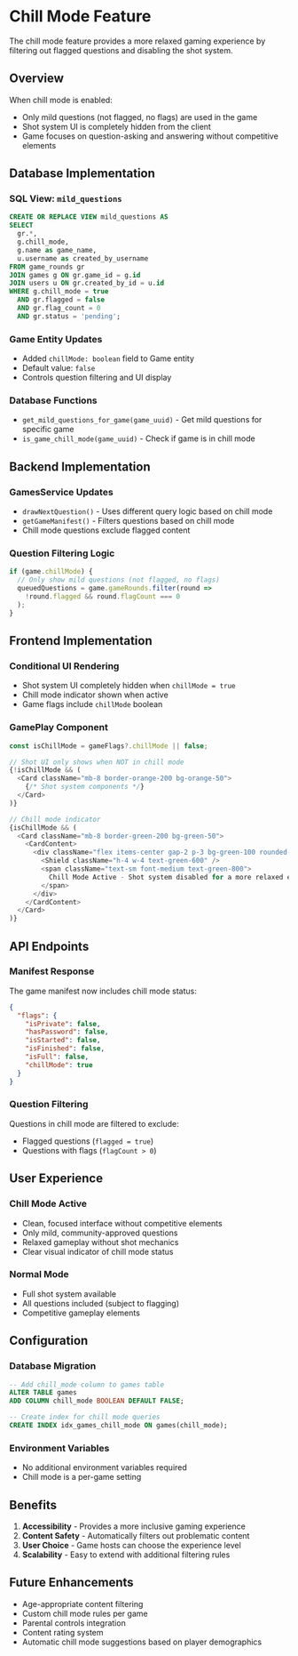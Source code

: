 # Chill Mode Feature

The chill mode feature provides a more relaxed gaming experience by filtering out flagged questions and disabling the shot system.

## Overview

When chill mode is enabled:
- Only mild questions (not flagged, no flags) are used in the game
- Shot system UI is completely hidden from the client
- Game focuses on question-asking and answering without competitive elements

## Database Implementation

### SQL View: `mild_questions`
```sql
CREATE OR REPLACE VIEW mild_questions AS
SELECT 
  gr.*,
  g.chill_mode,
  g.name as game_name,
  u.username as created_by_username
FROM game_rounds gr
JOIN games g ON gr.game_id = g.id
JOIN users u ON gr.created_by_id = u.id
WHERE g.chill_mode = true
  AND gr.flagged = false
  AND gr.flag_count = 0
  AND gr.status = 'pending';
```

### Game Entity Updates
- Added `chillMode: boolean` field to Game entity
- Default value: `false`
- Controls question filtering and UI display

### Database Functions
- `get_mild_questions_for_game(game_uuid)` - Get mild questions for specific game
- `is_game_chill_mode(game_uuid)` - Check if game is in chill mode

## Backend Implementation

### GamesService Updates
- `drawNextQuestion()` - Uses different query logic based on chill mode
- `getGameManifest()` - Filters questions based on chill mode
- Chill mode questions exclude flagged content

### Question Filtering Logic
```typescript
if (game.chillMode) {
  // Only show mild questions (not flagged, no flags)
  queuedQuestions = game.gameRounds.filter(round => 
    !round.flagged && round.flagCount === 0
  );
}
```

## Frontend Implementation

### Conditional UI Rendering
- Shot system UI completely hidden when `chillMode = true`
- Chill mode indicator shown when active
- Game flags include `chillMode` boolean

### GamePlay Component
```typescript
const isChillMode = gameFlags?.chillMode || false;

// Shot UI only shows when NOT in chill mode
{!isChillMode && (
  <Card className="mb-8 border-orange-200 bg-orange-50">
    {/* Shot system components */}
  </Card>
)}

// Chill mode indicator
{isChillMode && (
  <Card className="mb-8 border-green-200 bg-green-50">
    <CardContent>
      <div className="flex items-center gap-2 p-3 bg-green-100 rounded-md">
        <Shield className="h-4 w-4 text-green-600" />
        <span className="text-sm font-medium text-green-800">
          Chill Mode Active - Shot system disabled for a more relaxed experience
        </span>
      </div>
    </CardContent>
  </Card>
)}
```

## API Endpoints

### Manifest Response
The game manifest now includes chill mode status:
```json
{
  "flags": {
    "isPrivate": false,
    "hasPassword": false,
    "isStarted": false,
    "isFinished": false,
    "isFull": false,
    "chillMode": true
  }
}
```

### Question Filtering
Questions in chill mode are filtered to exclude:
- Flagged questions (`flagged = true`)
- Questions with flags (`flagCount > 0`)

## User Experience

### Chill Mode Active
- Clean, focused interface without competitive elements
- Only mild, community-approved questions
- Relaxed gameplay without shot mechanics
- Clear visual indicator of chill mode status

### Normal Mode
- Full shot system available
- All questions included (subject to flagging)
- Competitive gameplay elements

## Configuration

### Database Migration
```sql
-- Add chill_mode column to games table
ALTER TABLE games 
ADD COLUMN chill_mode BOOLEAN DEFAULT FALSE;

-- Create index for chill mode queries
CREATE INDEX idx_games_chill_mode ON games(chill_mode);
```

### Environment Variables
- No additional environment variables required
- Chill mode is a per-game setting

## Benefits

1. **Accessibility** - Provides a more inclusive gaming experience
2. **Content Safety** - Automatically filters out problematic content
3. **User Choice** - Game hosts can choose the experience level
4. **Scalability** - Easy to extend with additional filtering rules

## Future Enhancements

- Age-appropriate content filtering
- Custom chill mode rules per game
- Parental controls integration
- Content rating system
- Automatic chill mode suggestions based on player demographics 